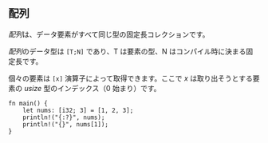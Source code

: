 ## 配列

*配列*は、データ要素がすべて同じ型の固定長コレクションです。

*配列*のデータ型は `[T;N]` であり、T は要素の型、N
はコンパイル時に決まる固定長です。

個々の要素は `[x]` 演算子によって取得できます。ここで *x*
は取り出そうとする要素の *usize* 型のインデックス（0 始まり）です。

```
fn main() {
    let nums: [i32; 3] = [1, 2, 3];
    println!("{:?}", nums);
    println!("{}", nums[1]);
}
```

